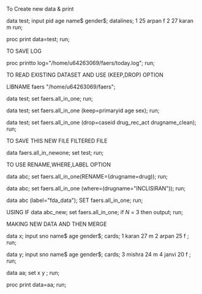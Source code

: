 To Create new data & print

data test;
input pid age name$ gender$;
datalines;
1 25 arpan f
2 27 karan m
run;

proc print data=test;
run;

TO SAVE LOG

proc printto log="/home/u64263069/faers/today.log";
run;

TO READ EXISTING DATASET AND USE (KEEP,DROP) OPTION

LIBNAME faers "/home/u64263069/faers";

data test;
set faers.all_in_one;
run;

data test;
set faers.all_in_one (keep=primaryid age sex);
run;

data test;
set faers.all_in_one (drop=caseid drug_rec_act drugname_clean);
run;

TO SAVE THIS NEW FILE FILTERED FILE 

data faers.all_in_newone;
set test;
run;

TO USE RENAME,WHERE,LABEL OPTION

data abc;
set faers.all_in_one(RENAME=(drugname=drug));
run;

data abc;
set faers.all_in_one (where=(drugname="INCLISIRAN"));
run;

data abc (label="fda_data");
SET faers.all_in_one;
run;

USING IF 
data abc_new;
    set faers.all_in_one;
    if _N_ = 3 then output;
run;

MAKING NEW DATA AND THEN MERGE 

data x;
input sno name$ age gender$;
cards;
1 karan 27 m
2 arpan 25 f
;
run;

data y;
input sno name$ age gender$;
cards;
3 mishra 24 m
4 janvi 20 f
;
run;

data aa;
set x y ;
run;

proc print data=aa;
run;





